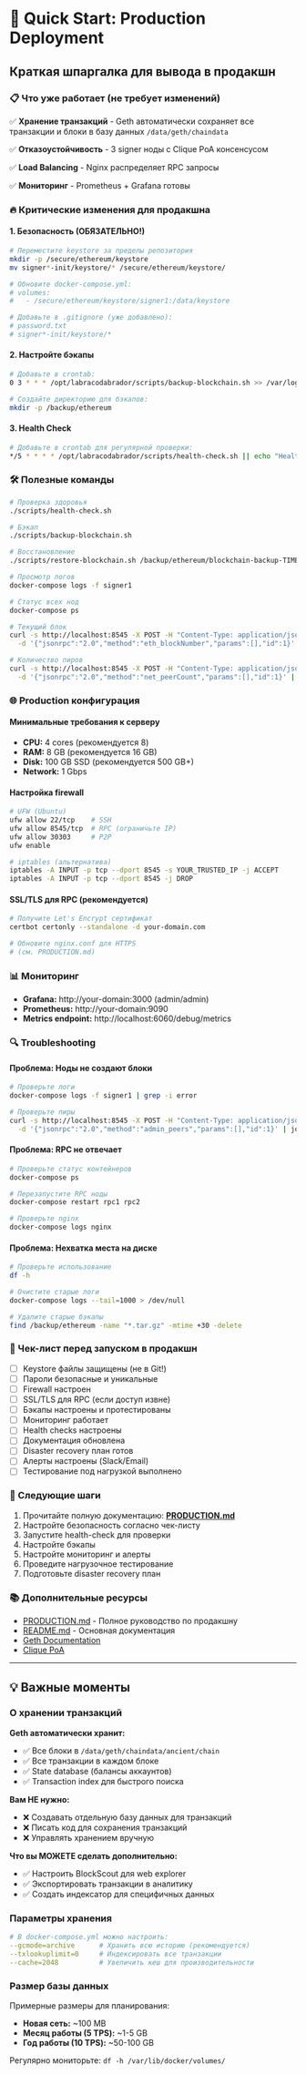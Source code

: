 # 🚀 Quick Start: Production Deployment

## Краткая шпаргалка для вывода в продакшн

### 📋 Что уже работает (не требует изменений)

✅ **Хранение транзакций** - Geth автоматически сохраняет все транзакции и блоки в базу данных `/data/geth/chaindata`

✅ **Отказоустойчивость** - 3 signer ноды с Clique PoA консенсусом

✅ **Load Balancing** - Nginx распределяет RPC запросы

✅ **Мониторинг** - Prometheus + Grafana готовы

### 🔥 Критические изменения для продакшна

#### 1. Безопасность (ОБЯЗАТЕЛЬНО!)

```bash
# Переместите keystore за пределы репозитория
mkdir -p /secure/ethereum/keystore
mv signer*-init/keystore/* /secure/ethereum/keystore/

# Обновите docker-compose.yml:
# volumes:
#   - /secure/ethereum/keystore/signer1:/data/keystore

# Добавьте в .gitignore (уже добавлено):
# password.txt
# signer*-init/keystore/*
```

#### 2. Настройте бэкапы

```bash
# Добавьте в crontab:
0 3 * * * /opt/labracodabrador/scripts/backup-blockchain.sh >> /var/log/blockchain-backup.log 2>&1

# Создайте директорию для бэкапов:
mkdir -p /backup/ethereum
```

#### 3. Health Check

```bash
# Добавьте в crontab для регулярной проверки:
*/5 * * * * /opt/labracodabrador/scripts/health-check.sh || echo "Health check failed"
```

### 🛠️ Полезные команды

```bash
# Проверка здоровья
./scripts/health-check.sh

# Бэкап
./scripts/backup-blockchain.sh

# Восстановление
./scripts/restore-blockchain.sh /backup/ethereum/blockchain-backup-TIMESTAMP.tar.gz

# Просмотр логов
docker-compose logs -f signer1

# Статус всех нод
docker-compose ps

# Текущий блок
curl -s http://localhost:8545 -X POST -H "Content-Type: application/json" \
  -d '{"jsonrpc":"2.0","method":"eth_blockNumber","params":[],"id":1}' | jq

# Количество пиров
curl -s http://localhost:8545 -X POST -H "Content-Type: application/json" \
  -d '{"jsonrpc":"2.0","method":"net_peerCount","params":[],"id":1}' | jq
```

### 🌐 Production конфигурация

#### Минимальные требования к серверу

- **CPU:** 4 cores (рекомендуется 8)
- **RAM:** 8 GB (рекомендуется 16 GB)
- **Disk:** 100 GB SSD (рекомендуется 500 GB+)
- **Network:** 1 Gbps

#### Настройка firewall

```bash
# UFW (Ubuntu)
ufw allow 22/tcp    # SSH
ufw allow 8545/tcp  # RPC (ограничьте IP)
ufw allow 30303     # P2P
ufw enable

# iptables (альтернатива)
iptables -A INPUT -p tcp --dport 8545 -s YOUR_TRUSTED_IP -j ACCEPT
iptables -A INPUT -p tcp --dport 8545 -j DROP
```

#### SSL/TLS для RPC (рекомендуется)

```bash
# Получите Let's Encrypt сертификат
certbot certonly --standalone -d your-domain.com

# Обновите nginx.conf для HTTPS
# (см. PRODUCTION.md)
```

### 📊 Мониторинг

- **Grafana:** http://your-domain:3000 (admin/admin)
- **Prometheus:** http://your-domain:9090
- **Metrics endpoint:** http://localhost:6060/debug/metrics

### 🔍 Troubleshooting

#### Проблема: Ноды не создают блоки

```bash
# Проверьте логи
docker-compose logs -f signer1 | grep -i error

# Проверьте пиры
curl -s http://localhost:8545 -X POST -H "Content-Type: application/json" \
  -d '{"jsonrpc":"2.0","method":"admin_peers","params":[],"id":1}' | jq
```

#### Проблема: RPC не отвечает

```bash
# Проверьте статус контейнеров
docker-compose ps

# Перезапустите RPC ноды
docker-compose restart rpc1 rpc2

# Проверьте nginx
docker-compose logs nginx
```

#### Проблема: Нехватка места на диске

```bash
# Проверьте использование
df -h

# Очистите старые логи
docker-compose logs --tail=1000 > /dev/null

# Удалите старые бэкапы
find /backup/ethereum -name "*.tar.gz" -mtime +30 -delete
```

### 📝 Чек-лист перед запуском в продакшн

- [ ] Keystore файлы защищены (не в Git!)
- [ ] Пароли безопасные и уникальные
- [ ] Firewall настроен
- [ ] SSL/TLS для RPC (если доступ извне)
- [ ] Бэкапы настроены и протестированы
- [ ] Мониторинг работает
- [ ] Health checks настроены
- [ ] Документация обновлена
- [ ] Disaster recovery план готов
- [ ] Алерты настроены (Slack/Email)
- [ ] Тестирование под нагрузкой выполнено

### 🎯 Следующие шаги

1. Прочитайте полную документацию: **[PRODUCTION.md](./PRODUCTION.md)**
2. Настройте безопасность согласно чек-листу
3. Запустите health-check для проверки
4. Настройте бэкапы
5. Настройте мониторинг и алерты
6. Проведите нагрузочное тестирование
7. Подготовьте disaster recovery план

### 📚 Дополнительные ресурсы

- [PRODUCTION.md](./PRODUCTION.md) - Полное руководство по продакшну
- [README.md](./README.md) - Основная документация
- [Geth Documentation](https://geth.ethereum.org/docs)
- [Clique PoA](https://geth.ethereum.org/docs/fundamentals/consensus)

---

## 💡 Важные моменты

### О хранении транзакций

**Geth автоматически хранит:**
- ✅ Все блоки в `/data/geth/chaindata/ancient/chain`
- ✅ Все транзакции в каждом блоке
- ✅ State database (балансы аккаунтов)
- ✅ Transaction index для быстрого поиска

**Вам НЕ нужно:**
- ❌ Создавать отдельную базу данных для транзакций
- ❌ Писать код для сохранения транзакций
- ❌ Управлять хранением вручную

**Что вы МОЖЕТЕ сделать дополнительно:**
- ✅ Настроить BlockScout для web explorer
- ✅ Экспортировать транзакции в аналитику
- ✅ Создать индексатор для специфичных данных

### Параметры хранения

```yaml
# В docker-compose.yml можно настроить:
--gcmode=archive      # Хранить всю историю (рекомендуется)
--txlookuplimit=0     # Индексировать все транзакции
--cache=2048          # Увеличить кеш для производительности
```

### Размер базы данных

Примерные размеры для планирования:
- **Новая сеть:** ~100 MB
- **Месяц работы (5 TPS):** ~1-5 GB
- **Год работы (10 TPS):** ~50-100 GB

Регулярно мониторьте: `df -h /var/lib/docker/volumes/`

